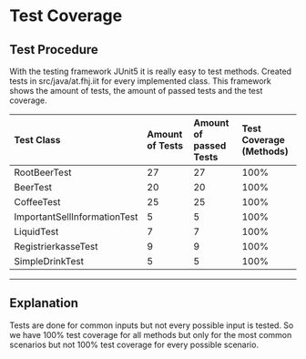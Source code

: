 # Test Coverage #

## Test Procedure ##

With the testing framework JUnit5 it is really easy to test methods.
Created tests in src/java/at.fhj.iit for every implemented class.
This framework shows the amount of tests, the amount of passed tests and the test coverage.

| Test Class                      | Amount of Tests | Amount of passed Tests | Test Coverage (Methods) |
|:--------------------------------|:----------------|:-----------------------|:------------------------|
| RootBeerTest                    |  27             | 27                     |  100%                   |
| BeerTest                        |  20             | 20                     |  100%                   |
| CoffeeTest                      |  25             | 25                     |  100%                   |
| ImportantSellInformationTest    |  5              |  5                     |  100%                   |
| LiquidTest                      |  7              |  7                     |  100%                   |
| RegistrierkasseTest             |  9              | 9                      |  100%                   |
| SimpleDrinkTest                 |  5              | 5                      |  100%                   |

---

## Explanation ##
Tests are done for common inputs but not every possible input is tested.
So we have 100% test coverage for all methods but only for the most common scenarios but not 100% test coverage for every possible scenario.